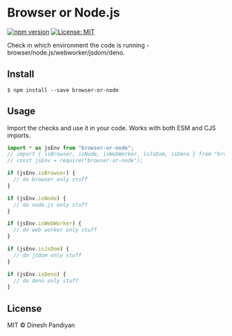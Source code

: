# Browser or Node.js

[![npm version](https://badge.fury.io/js/browser-or-node.svg)](https://www.npmjs.com/package/browser-or-node)
[![License: MIT](https://img.shields.io/badge/License-MIT-blue.svg)](https://opensource.org/licenses/MIT)

Check in which environment the code is running - browser/node.js/webworker/jsdom/deno.

## Install

```
$ npm install --save browser-or-node
```

## Usage

Import the checks and use it in your code. Works with both ESM and CJS imports.

```js
import * as jsEnv from "browser-or-node";
// import { isBrowser, isNode, isWebWorker, isJsDom, isDeno } from "browser-or-node";
// const jsEnv = require("browser-or-node");

if (jsEnv.isBrowser) {
  // do browser only stuff
}

if (jsEnv.isNode) {
  // do node.js only stuff
}

if (jsEnv.isWebWorker) {
  // do web worker only stuff
}

if (jsEnv.isJsDom) {
  // do jsdom only stuff
}

if (jsEnv.isDeno) {
  // do deno only stuff
}
```

## License

MIT © Dinesh Pandiyan
